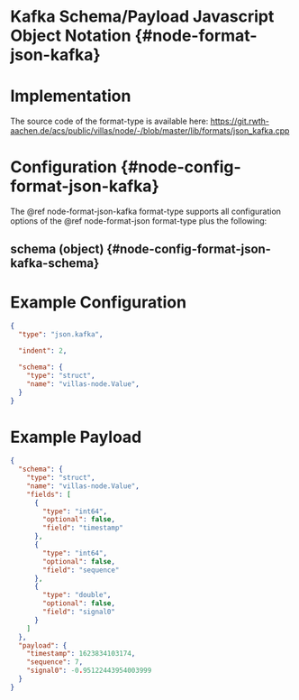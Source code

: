 # Kafka Schema/Payload Javascript Object Notation {#node-format-json-kafka}

# Implementation

The source code of the format-type is available here:
https://git.rwth-aachen.de/acs/public/villas/node/-/blob/master/lib/formats/json_kafka.cpp

# Configuration {#node-config-format-json-kafka}

The @ref node-format-json-kafka format-type supports all configuration options of the @ref node-format-json format-type plus the following:

## schema (object) {#node-config-format-json-kafka-schema}

# Example Configuration

```json
{
  "type": "json.kafka",

  "indent": 2,

  "schema": {
    "type": "struct",
    "name": "villas-node.Value",
  }
}
```

# Example Payload

```json
{
  "schema": {
    "type": "struct",
    "name": "villas-node.Value",
    "fields": [
      {
        "type": "int64",
        "optional": false,
        "field": "timestamp"
      },
      {
        "type": "int64",
        "optional": false,
        "field": "sequence"
      },
      {
        "type": "double",
        "optional": false,
        "field": "signal0"
      }
    ]
  },
  "payload": {
    "timestamp": 1623834103174,
    "sequence": 7,
    "signal0": -0.95122443954003999
  }
}
```
